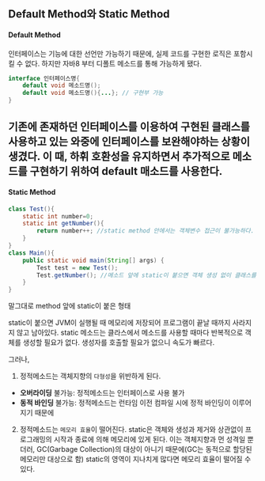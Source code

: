 ## Default Method와 Static Method

#### Default Method
인터페이스는 기능에 대한 선언만 가능하기 때문에, 실제 코드를 구현한 로직은 포함시킬 수 없다. 하지만 자바8 부터 디폴트 메소드를 통해
가능하게 됐다. 
````java
interface 인터페이스명{
    default void 메소드명();
    default void 메소드명(){...}; // 구현부 가능
}
````
기존에 존재하던 인터페이스를 이용하여 구현된 클래스를 사용하고 있는 와중에 인터페이스를 보완해야하는 상황이 생겼다. 
이 때, 하휘 호환성을 유지하면서 추가적으로 메소드를 구현하기 위하여 default 매소드를 사용한다.
---
#### Static Method
````java
class Test(){
    static int number=0;
    static int getNumber(){
        return number++; //static method 안에서는 객체변수 접근이 불가능하다. static 변수는 접근 가능
    }
}
class Main(){
    public static void main(String[] args) {
        Test test = new Test();
        Test.getNumber(); //메소드 앞에 static이 붙으면 객체 생성 없이 클래스를 통해 메소드에서 직접 호출 할 수 있다.   
    }
}
````    
말그대로 method 앞에 static이 붙은 형태   

static이 붙으면 JVM이 실행될 때 메모리에 저장되어 프로그램이 끝날 때까지 사라지지 않고 남아있다.
static 메소드는 클라스에서 메소드를 사용할 때마다 반복적으로 객체를 생성할 필요가 없다. 생성자를
호출할 필요가 없으니 속도가 빠르다.   



그러나,
1. 정적메소드는 객체지향의 `다형성`을 위반하게 된다.
- **오버라이딩** 불가능: 정적메소드는 인터페이스로 사용 불가
- **동적 바인딩** 불가능: 정적메소드는 런타임 이전 컴파일 시에 정적 바인딩이 이루어지기 때문에 
2. 정적메소드는 `메모리 효율`이 떨어진다. 
static은 객체와 생성과 제거와 상관없이 프로그래밍의 시작과 종료에 의해 메모리에 있게 된다.
이는 객체지향과 먼 성격일 뿐더러, GC(Garbage Collection)의 대상이 아니기 때문에(GC는
동적으로 할당된 메모리만 대상으로 함) static의 영역이 지나치게 많다면 메모리 효율이 떨어질 수 있다.


